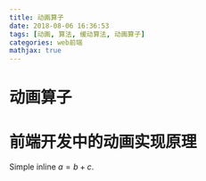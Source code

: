 ```yaml
---
title: 动画算子
date: 2018-08-06 16:36:53
tags: [动画, 算法, 缓动算法, 动画算子]
categories: web前端
mathjax: true
---
```

动画算子
=======

# 前端开发中的动画实现原理
Simple inline $a = b + c$.
